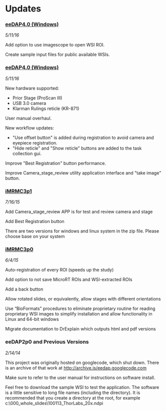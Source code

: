 # Updates

### [eeDAP4.0 (Windows)](https://github.com/DIDSR/eeDAP/releases/tag/4.0)
*5/11/16*

Add option to use imagescope to open WSI ROI.

Create sample input files for public available WSIs.


### [eeDAP4.0 (Windows)](https://github.com/DIDSR/eeDAP/releases/tag/4.0)
*5/11/16*

New hardware supported:
  * Prior Stage (ProScan III)
  * USB 3.0 camera
  * Klarman Rulings reticle (KR-871)

User manual overhaul.

New workflow updates:
  * "Use offset button" is added during registration to avoid camera and eyepiece registration.
  * "Hide reticle" and "Show reticle" buttons are added to the task collection gui.

Improve "Best Registration" button performance.

Improve Camera_stage_review utility application interface and "take image" button.

### [iMRMC3p1](https://github.com/DIDSR/eeDAP/releases/tag/v3.1)
*7/16/15*

Add Camera_stage_review APP is for test and review camera and stage

Add Best Registration button

There are two versions for windows and linux system in the zip file. Please choose base on your system


### [iMRMC3p0](https://github.com/DIDSR/eeDAP/releases/tag/3.0)
*6/4/15*

Auto-registration of every ROI (speeds up the study)

Add option to not save MicroRT ROIs and WSI-extracted ROIs

Add a back button

Allow rotated slides, or equivalently, allow stages with different orientations

Use “BioFormats” procedures to eliminate proprietary routine for reading proprietary WSI images to simplify installation and allow functionality in Linux and 64-bit windows

Migrate documentation to DrExplain which outputs html and pdf versions


### eeDAP2p0 and Previous Versions
*2/14/14*

This project was originally hosted on googlecode, which shut down. There is an archive of that work at
http://archive.is/eedap.googlecode.com

Make sure to refer to the user manual for instructions on software install. 

Feel free to download the sample WSI to test the application. The software is a little sensitive to long file names (including the directory). It is recommended that you create a directory at the root, for example c:\000_whole_slides\100113_ThorLabs_20x.ndpi


